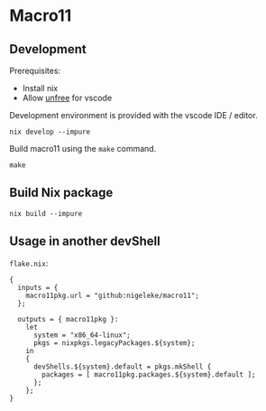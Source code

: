 # Macro11

## Development

Prerequisites:

- Install nix
- Allow [unfree](https://nixos.wiki/wiki/Unfree_Software) for vscode

Development environment is provided with the vscode IDE / editor.

```
nix develop --impure
```

Build macro11 using the `make` command.

```
make
```

## Build Nix package

```
nix build --impure
```

## Usage in another devShell

`flake.nix`:


```
{
  inputs = {
    macro11pkg.url = "github:nigeleke/macro11";
  };

  outputs = { macro11pkg }:
    let
      system = "x86_64-linux";
      pkgs = nixpkgs.legacyPackages.${system};
    in
    {
      devShells.${system}.default = pkgs.mkShell {
        packages = [ macro11pkg.packages.${system}.default ];
      };
    };
}
```